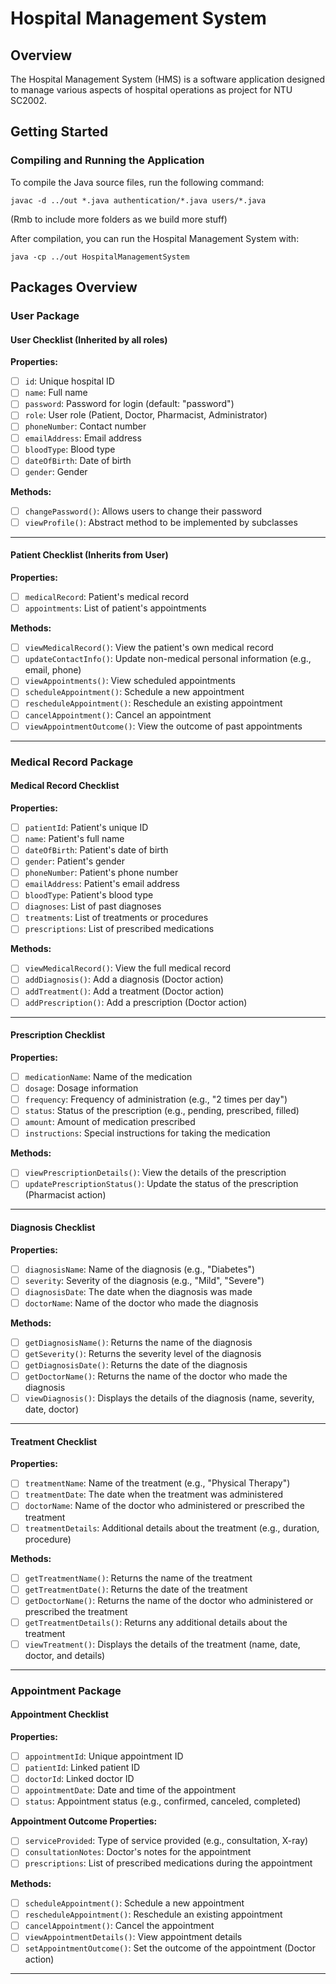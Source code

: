 # Hospital Management System

## Overview
The Hospital Management System (HMS) is a software application designed to manage various aspects of hospital operations as project for NTU SC2002.

## Getting Started

### Compiling and Running the Application
To compile the Java source files, run the following command:

   `javac -d ../out *.java authentication/*.java users/*.java`
   
   
   (Rmb to include more folders as we build more stuff)
   
After compilation, you can run the Hospital Management System with:
   
   `java -cp ../out HospitalManagementSystem`
## **Packages Overview**

### **User Package**

#### **User Checklist** (Inherited by all roles)

**Properties:**
- [ ] `id`: Unique hospital ID
- [ ] `name`: Full name
- [ ] `password`: Password for login (default: "password")
- [ ] `role`: User role (Patient, Doctor, Pharmacist, Administrator)
- [ ] `phoneNumber`: Contact number
- [ ] `emailAddress`: Email address
- [ ] `bloodType`: Blood type
- [ ] `dateOfBirth`: Date of birth
- [ ] `gender`: Gender

**Methods:**
- [ ] `changePassword()`: Allows users to change their password
- [ ] `viewProfile()`: Abstract method to be implemented by subclasses

---

#### **Patient Checklist** (Inherits from User)

**Properties:**
- [ ] `medicalRecord`: Patient's medical record
- [ ] `appointments`: List of patient's appointments

**Methods:**
- [ ] `viewMedicalRecord()`: View the patient's own medical record
- [ ] `updateContactInfo()`: Update non-medical personal information (e.g., email, phone)
- [ ] `viewAppointments()`: View scheduled appointments
- [ ] `scheduleAppointment()`: Schedule a new appointment
- [ ] `rescheduleAppointment()`: Reschedule an existing appointment
- [ ] `cancelAppointment()`: Cancel an appointment
- [ ] `viewAppointmentOutcome()`: View the outcome of past appointments

---

### **Medical Record Package**

#### **Medical Record Checklist**

**Properties:**
- [ ] `patientId`: Patient's unique ID
- [ ] `name`: Patient's full name
- [ ] `dateOfBirth`: Patient's date of birth
- [ ] `gender`: Patient's gender
- [ ] `phoneNumber`: Patient's phone number
- [ ] `emailAddress`: Patient's email address
- [ ] `bloodType`: Patient's blood type
- [ ] `diagnoses`: List of past diagnoses
- [ ] `treatments`: List of treatments or procedures
- [ ] `prescriptions`: List of prescribed medications

**Methods:**
- [ ] `viewMedicalRecord()`: View the full medical record
- [ ] `addDiagnosis()`: Add a diagnosis (Doctor action)
- [ ] `addTreatment()`: Add a treatment (Doctor action)
- [ ] `addPrescription()`: Add a prescription (Doctor action)

---

#### **Prescription Checklist**

**Properties:**
- [ ] `medicationName`: Name of the medication
- [ ] `dosage`: Dosage information
- [ ] `frequency`: Frequency of administration (e.g., "2 times per day")
- [ ] `status`: Status of the prescription (e.g., pending, prescribed, filled)
- [ ] `amount`: Amount of medication prescribed
- [ ] `instructions`: Special instructions for taking the medication

**Methods:**
- [ ] `viewPrescriptionDetails()`: View the details of the prescription
- [ ] `updatePrescriptionStatus()`: Update the status of the prescription (Pharmacist action)

---

#### **Diagnosis Checklist**

**Properties:**
- [ ] `diagnosisName`: Name of the diagnosis (e.g., "Diabetes")
- [ ] `severity`: Severity of the diagnosis (e.g., "Mild", "Severe")
- [ ] `diagnosisDate`: The date when the diagnosis was made
- [ ] `doctorName`: Name of the doctor who made the diagnosis

**Methods:**
- [ ] `getDiagnosisName()`: Returns the name of the diagnosis
- [ ] `getSeverity()`: Returns the severity level of the diagnosis
- [ ] `getDiagnosisDate()`: Returns the date of the diagnosis
- [ ] `getDoctorName()`: Returns the name of the doctor who made the diagnosis
- [ ] `viewDiagnosis()`: Displays the details of the diagnosis (name, severity, date, doctor)

---

#### **Treatment Checklist**

**Properties:**
- [ ] `treatmentName`: Name of the treatment (e.g., "Physical Therapy")
- [ ] `treatmentDate`: The date when the treatment was administered
- [ ] `doctorName`: Name of the doctor who administered or prescribed the treatment
- [ ] `treatmentDetails`: Additional details about the treatment (e.g., duration, procedure)

**Methods:**
- [ ] `getTreatmentName()`: Returns the name of the treatment
- [ ] `getTreatmentDate()`: Returns the date of the treatment
- [ ] `getDoctorName()`: Returns the name of the doctor who administered or prescribed the treatment
- [ ] `getTreatmentDetails()`: Returns any additional details about the treatment
- [ ] `viewTreatment()`: Displays the details of the treatment (name, date, doctor, and details)

---

### **Appointment Package**

#### **Appointment Checklist**

**Properties:**
- [ ] `appointmentId`: Unique appointment ID
- [ ] `patientId`: Linked patient ID
- [ ] `doctorId`: Linked doctor ID
- [ ] `appointmentDate`: Date and time of the appointment
- [ ] `status`: Appointment status (e.g., confirmed, canceled, completed)

**Appointment Outcome Properties:**
- [ ] `serviceProvided`: Type of service provided (e.g., consultation, X-ray)
- [ ] `consultationNotes`: Doctor's notes for the appointment
- [ ] `prescriptions`: List of prescribed medications during the appointment

**Methods:**
- [ ] `scheduleAppointment()`: Schedule a new appointment
- [ ] `rescheduleAppointment()`: Reschedule an existing appointment
- [ ] `cancelAppointment()`: Cancel the appointment
- [ ] `viewAppointmentDetails()`: View appointment details
- [ ] `setAppointmentOutcome()`: Set the outcome of the appointment (Doctor action)

---
